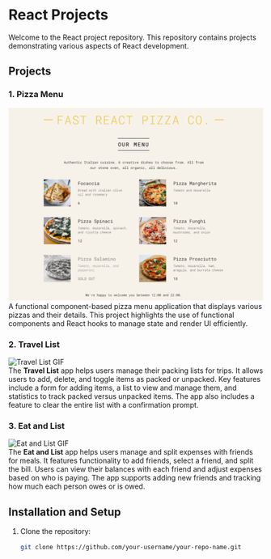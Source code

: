 # React Projects

Welcome to the React project repository. This repository contains projects demonstrating various aspects of React development.

## Projects

### 1. **Pizza Menu**
![Pizza Menu Screenshot](https://github.com/CodeWithShivram/React-Js-Projetcs/blob/main/images/Screenshot%202024-09-09%20111300.png)  
A functional component-based pizza menu application that displays various pizzas and their details. This project highlights the use of functional components and React hooks to manage state and render UI efficiently.

### 2. **Travel List**
![Travel List GIF](https://media.giphy.com/media/6Qub9X4JG7zpO7cVd9/giphy.gif)  
The **Travel List** app helps users manage their packing lists for trips. It allows users to add, delete, and toggle items as packed or unpacked. Key features include a form for adding items, a list to view and manage them, and statistics to track packed versus unpacked items. The app also includes a feature to clear the entire list with a confirmation prompt.

### 3. **Eat and List**
![Eat and List GIF](https://media.giphy.com/media/flTfLBfE3j5hHkprdU/giphy.gif)  
The **Eat and List** app helps users manage and split expenses with friends for meals. It features functionality to add friends, select a friend, and split the bill. Users can view their balances with each friend and adjust expenses based on who is paying. The app supports adding new friends and tracking how much each person owes or is owed.

## Installation and Setup

1. Clone the repository:
   ```bash
   git clone https://github.com/your-username/your-repo-name.git
